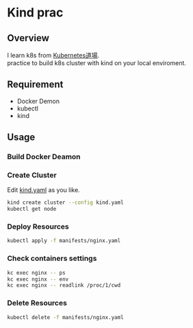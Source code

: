 # Kind prac

## Overview
I learn k8s from [Kubernetes道場](https://cstoku.dev/posts/2018/k8sdojo-01/).  
practice to build k8s cluster with kind on your local enviroment.  

## Requirement

- Docker Demon
- kubectl
- kind

## Usage


### Build Docker Deamon


### Create Cluster

Edit [kind.yaml](kind.yaml) as you like.
```sh
kind create cluster --config kind.yaml
kubectl get node
```

### Deploy Resources
```sh
kubectl apply -f manifests/nginx.yaml
```

### Check containers settings
```sh
kc exec nginx -- ps
kc exec nginx -- env
kc exec nginx -- readlink /proc/1/cwd
```

### Delete Resources
```sh
kubectl delete -f manifests/nginx.yaml
```
